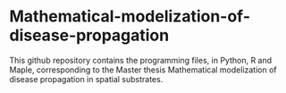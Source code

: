 # Mathematical-modelization-of-disease-propagation

This github repository contains the programming files, in Python, R and Maple, corresponding to the Master thesis Mathematical modelization of disease propagation in spatial substrates.

